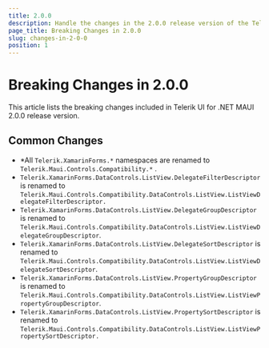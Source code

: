 ```yaml
---
title: 2.0.0
description: Handle the changes in the 2.0.0 release version of the Telerik UI for .NET MAUI components.
page_title: Breaking Changes in 2.0.0
slug: changes-in-2-0-0
position: 1
---
```


# Breaking Changes in 2.0.0

This article lists the breaking changes included in Telerik UI for .NET MAUI 2.0.0 release version.

## Common Changes

* *All `Telerik.XamarinForms.*` namespaces are renamed to `Telerik.Maui.Controls.Compatibility.*` .
* `Telerik.XamarinForms.DataControls.ListView.DelegateFilterDescriptor` is renamed to `Telerik.Maui.Controls.Compatibility.DataControls.ListView.ListViewDelegateFilterDescriptor.`
* `Telerik.XamarinForms.DataControls.ListView.DelegateGroupDescriptor` is renamed to `Telerik.Maui.Controls.Compatibility.DataControls.ListView.ListViewDelegateGroupDescriptor`.
* `Telerik.XamarinForms.DataControls.ListView.DelegateSortDescriptor` is renamed to `Telerik.Maui.Controls.Compatibility.DataControls.ListView.ListViewDelegateSortDescriptor`.
* `Telerik.XamarinForms.DataControls.ListView.PropertyGroupDescriptor` is renamed to `Telerik.Maui.Controls.Compatibility.DataControls.ListView.ListViewPropertyGroupDescriptor`.
* `Telerik.XamarinForms.DataControls.ListView.PropertySortDescriptor` is renamed to `Telerik.Maui.Controls.Compatibility.DataControls.ListView.ListViewPropertySortDescriptor.`